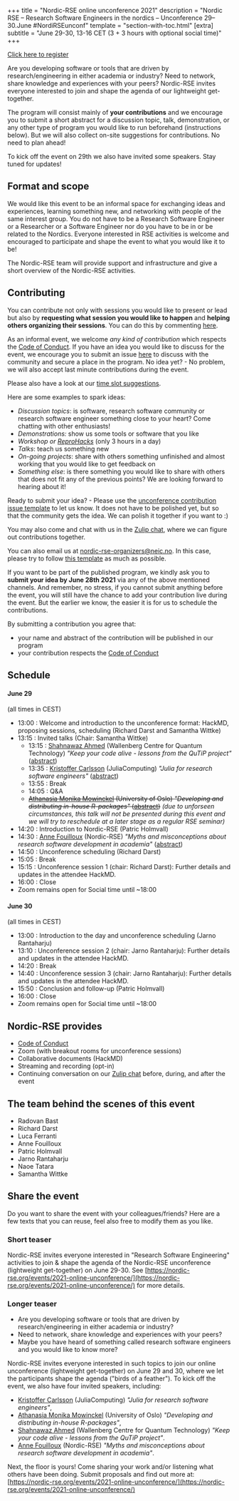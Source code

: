 +++
title = "Nordic-RSE online unconference 2021"
description = "Nordic RSE – Research Software Engineers in the nordics – Unconference 29–30.June #NordiRSEunconf"
template = "section-with-toc.html"
[extra]
subtitle = "June 29-30, 13-16 CET (3 + 3 hours with optional social time)"
+++

<a class="btn btn-success" href="https://indico.neic.no/event/158/" data-mode="1" target="_blank">Click here to register</a>

Are you developing software or tools that are driven by research/engineering in either academia or industry? Need to network, share knowledge and experiences with your peers? Nordic-RSE invites everyone interested to join and shape the agenda of our lightweight get-together.

The program will consist mainly of **your contributions** and we encourage you to submit a short abstract for a
discussion topic, talk, demonstration, or any other type of program you would
like to run beforehand (instructions below). But we will also collect on-site suggestions for contributions. No need to plan ahead!

To kick off the event on 29th we also have invited some speakers. Stay tuned for updates!


## Format and scope

We would like this event to be an informal space for exchanging ideas and experiences, learning something new, and networking with people of the same interest group. You do not have to be a Research Software Engineer or a Researcher or a Software Engineer nor do you have to be in or be related to the Nordics. Everyone interested in RSE activities is welcome and encouraged to participate and shape the event to what you would like it to be!

The Nordic-RSE team will provide support and infrastructure and give a short overview of the Nordic-RSE activities.


## Contributing

You can contribute not only with sessions you would like to present or lead but
also by **requesting what session you would like to happen** and **helping others organizing their sessions**.
You can do this by commenting [here](https://github.com/nordic-rse/conference-contributions/issues).

As an informal event, we welcome *any kind of contribution* which respects the [Code of Conduct](./code-of-conduct).
If you have an idea you would like to discuss for the event, we encourage you to submit an issue [here](https://github.com/nordic-rse/conference-contributions/issues/new?template=unconference-contribution.md&title=Unconference+event) to discuss with the community and secure a place in the program.
No idea yet? - No problem, we will also accept last minute contributions during the event.

Please also have a look at our [time slot suggestions](https://github.com/nordic-rse/conference-contributions/blob/main/.github/ISSUE_TEMPLATE/unconference-contribution.md).

Here are some examples to spark ideas:
- *Discussion topics*: is software, research software community or research software engineer something close to your heart? Come chatting with other enthusiasts!
- *Demonstrations:* show us some tools or software that you like
- *Workshop or [ReproHacks](https://reprohack.github.io/reprohack-hq/)* (only 3 hours in a day)
- *Talks*: teach us something new
- *On-going projects*: share with others something unfinished and almost working that you would like to get feedback on
- *Something else*: is there something you would like to share with others that does not fit any of the previous points? We are looking forward to hearing about it!

Ready to submit your idea? - Please use the [unconference contribution issue template](https://github.com/nordic-rse/conference-contributions/issues/new?template=unconference-contribution.md&title=Unconference+event) to let us know. It does not have to be polished yet, but so that the community gets the idea. We can polish it together if you want to :)

You may also come and chat with us in the [Zulip chat](https://coderefinery.zulipchat.com/#narrow/stream/213720-nordic-rse), where we can figure out contributions together.

You can also email us at <nordic-rse-organizers@neic.no>. In this case, please try to follow [this template](https://github.com/nordic-rse/conference-contributions/blob/main/.github/ISSUE_TEMPLATE/unconference-contribution.md) as much as possible.

If you want to be part of the published program, we kindly ask you to **submit your idea by June 28th 2021** via any of the above mentioned channels.
And remember, no stress, if you cannot submit anything before the event, you will still have the chance to add your contribution live during the event. But the earlier we know, the easier it is for us to schedule the contributions.

By submitting a contribution you agree that:
   - your name and abstract of the contribution will be published in our program
   - your contribution respects the [Code of Conduct](./code-of-conduct)


## Schedule

#### June 29

(all times in CEST)

- 13:00 : Welcome and introduction to the unconference format: HackMD, proposing sessions, scheduling (Richard Darst and Samantha Wittke)
- 13:15 : Invited talks (Chair: Samantha Wittke)
  - 13:15 : [Shahnawaz Ahmed](http://sahmed.in/) (Wallenberg Centre for Quantum Technology)
            _"Keep your code alive - lessons from the QuTiP project"_
            ([abstract](./keep-your-code-alive/))
  - 13:35 : [Kristoffer Carlsson](https://github.com/KristofferC/) (JuliaComputing)
            _"Julia for research software engineers"_
            ([abstract](./julia-for-rse/))
  - 13:55 : Break
  - 14:05 : Q&A
  - ~~[Athanasia Monika Mowinckel](https://drmowinckels.io/about/) (University of Oslo) _"Developing and distributing in-house R-packages"_ ([abstract](./in-house-r-packages/))~~
  *(due to unforseen circumstances, this talk will not be presented during this event and we will try to reschedule at a later stage as a regular RSE seminar)*
- 14:20 : Introduction to Nordic-RSE (Patric Holmvall)
- 14:30 : [Anne Fouilloux](https://github.com/annefou) (Nordic-RSE)
          _"Myths and misconceptions about research software development in academia"_
          ([abstract](./rse-myths-and-misconceptions/))
- 14:50 : Unconference scheduling (Richard Darst)
- 15:05 : Break
- 15:15 : Unconference session 1 (chair: Richard Darst): Further details and updates in the attendee HackMD.
- 16:00 : Close
- Zoom remains open for Social time until ~18:00


#### June 30

(all times in CEST)

- 13:00 : Introduction to the day and unconference scheduling (Jarno Rantaharju)
- 13:10 : Unconference session 2 (chair: Jarno Rantaharju): Further details and updates in the attendee HackMD.
- 14:20 : Break
- 14:40 : Unconference session 3 (chair: Jarno Rantaharju): Further details and updates in the attendee HackMD.
- 15:50 : Conclusion and follow-up (Patric Holmvall)
- 16:00 : Close
- Zoom remains open for Social time until ~18:00


## Nordic-RSE provides

- [Code of Conduct](./code-of-conduct/)
- Zoom (with breakout rooms for unconference sessions)
- Collaborative documents (HackMD)
- Streaming and recording (opt-in)
- Continuing conversation on our [Zulip chat](https://coderefinery.zulipchat.com/#narrow/stream/213720-nordic-rse)
  before, during, and after the event

## The team behind the scenes of this event

- Radovan Bast
- Richard Darst
- Luca Ferranti
- Anne Fouilloux
- Patric Holmvall
- Jarno Rantaharju
- Naoe Tatara
- Samantha Wittke

## Share the event

Do you want to share the event with your colleagues/friends? Here are a few
texts that you can reuse, feel also free to modify them as you like.


### Short teaser

Nordic-RSE invites everyone interested in "Research Software Engineering"
activities to join & shape the agenda of the Nordic-RSE unconference
(lightweight get-together) on June 29-30. See
[https://nordic-rse.org/events/2021-online-unconference/](https://nordic-rse.org/events/2021-online-unconference/)
for more details.


### Longer teaser

* Are you developing software or tools that are driven by research/engineering in either academia or industry?
* Need to network, share knowledge and experiences with your peers?
* Maybe you have heard of something called research software engineers and you would like to know more?

Nordic-RSE invites everyone interested in such topics to join our online
unconference (lightweight get-together) on June 29 and 30, where we let the
participants shape the agenda ("birds of a feather"). To kick off the event, we
also have four invited speakers, including:
* [Kristoffer Carlsson](https://github.com/KristofferC/) (JuliaComputing)
  _"Julia for research software engineers"_,
* [Athanasia Monika Mowinckel](https://drmowinckels.io/about/) (University of Oslo)
  _"Developing and distributing in-house R-packages"_,
* [Shahnawaz Ahmed](http://sahmed.in/) (Wallenberg Centre for Quantum
  Technology) _"Keep your code alive - lessons from the QuTiP project"_.
* [Anne Fouilloux](https://github.com/annefou) (Nordic-RSE)
  _"Myths and misconceptions about research software development in academia"_.

Next, the floor is yours! Come sharing your work and/or listening what others
have been doing. Submit proposals and find out more at:
[https://nordic-rse.org/events/2021-online-unconference/](https://nordic-rse.org/events/2021-online-unconference/)
